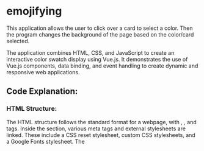 # emojifying

This application allows the user to click over a card to select a color. Then the program changes the background of the page based on the color/card selected.

The application combines HTML, CSS, and JavaScript to create an interactive color swatch display using Vue.js. It demonstrates the use of Vue.js components, data binding, and event handling to create dynamic and responsive web applications.

## Code Explanation:

### HTML Structure: 
The HTML structure follows the standard format for a webpage, with <html>, <head>, and <body> tags.
Inside the <head> section, various meta tags and external stylesheets are linked. These include a CSS reset stylesheet, custom CSS stylesheets, and a Google Fonts stylesheet.
The <style> section in the <head> of the HTML code contains CSS rules that define the visual appearance and layout of elements on the webpage.  It uses the grid to display the cards ordered and keep responsiveness.In the root of the style, there is a variables list with all hex colors available. Using the @keyframes the bounce animation is added to the emoji when a card is selected.
The main content of the webpage is contained within the <body> section.

### Vue Component - Swatch:
The "swatch" component defines the structure and behavior of each color swatch displayed on the page. When the user clicks over a card it sets that element to active and in consequence it triggers the page background effect.
The template section contains HTML markup for each swatch, including the emoji icon and color label.
The methods section defines a method called "corrected_color" that adjusts the text color based on the background color of the swatch, the active method, and the gradient method.

### Emojis folder:
It contains all the assets/emojis used in the application in the PNG format.
